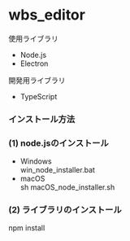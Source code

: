 # wbs_editor  
使用ライブラリ  
- Node.js  
- Electron  

開発用ライブラリ  
- TypeScript  

### インストール方法  
### (1) node.jsのインストール  
- Windows  
    win_node_installer.bat  
- macOS  
    sh macOS_node_installer.sh  

### (2) ライブラリのインストール  
npm install  
        